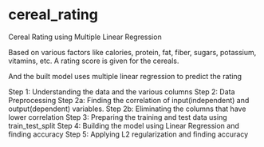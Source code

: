 # cereal_rating
Cereal Rating using Multiple Linear Regression

Based on various factors like calories, protein, fat, fiber, sugars, potassium, vitamins, etc.
A rating score is given for the cereals.

And the built model uses multiple linear regression to predict the rating

Step 1: Understanding the data and the various columns 
Step 2: Data Preprocessing
        Step 2a: Finding the correlation of input(independent) and output(dependent) variables.
        Step 2b: Eliminating the columns that have lower correlation
Step 3: Preparing the training and test data using train_test_split
Step 4: Building the model using Linear Regression and finding accuracy
Step 5: Applying L2 regularization and finding accuracy
